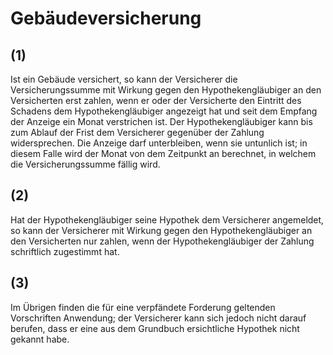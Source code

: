 # Gebäudeversicherung



## (1)

 Ist ein Gebäude versichert, so kann der Versicherer die Versicherungssumme mit Wirkung gegen den Hypothekengläubiger an den Versicherten erst zahlen, wenn er oder der Versicherte den Eintritt des Schadens dem Hypothekengläubiger angezeigt hat und seit dem Empfang der Anzeige ein Monat verstrichen ist. Der Hypothekengläubiger kann bis zum Ablauf der Frist dem Versicherer gegenüber der Zahlung widersprechen. Die Anzeige darf unterbleiben, wenn sie untunlich ist; in diesem Falle wird der Monat von dem Zeitpunkt an berechnet, in welchem die Versicherungssumme fällig wird.

## (2)

 Hat der Hypothekengläubiger seine Hypothek dem Versicherer angemeldet, so kann der Versicherer mit Wirkung gegen den Hypothekengläubiger an den Versicherten nur zahlen, wenn der Hypothekengläubiger der Zahlung schriftlich zugestimmt hat.

## (3)

 Im Übrigen finden die für eine verpfändete Forderung geltenden Vorschriften Anwendung; der Versicherer kann sich jedoch nicht darauf berufen, dass er eine aus dem Grundbuch ersichtliche Hypothek nicht gekannt habe. 

